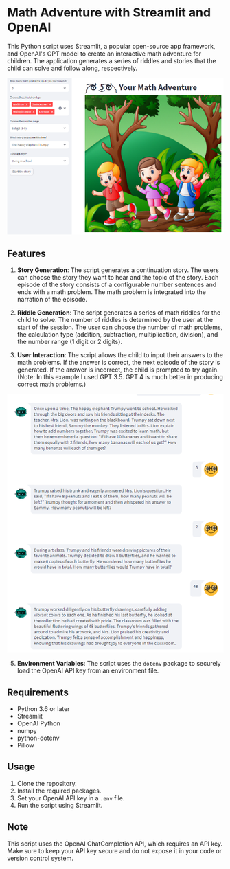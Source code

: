 # Math Adventure with Streamlit and OpenAI

This Python script uses Streamlit, a popular open-source app framework, and OpenAI's GPT model to create an interactive math adventure for children. The application generates a series of riddles and stories that the child can solve and follow along, respectively.

![Alt text](./images/home.png?raw=true "Title")

## Features

1. **Story Generation**: The script generates a continuation story. The users can choose the story they want to hear and the topic of the story. Each episode of the story consists of a configurable number sentences and ends with a math problem. The math problem is integrated into the narration of the episode.

2. **Riddle Generation**: The script generates a series of math riddles for the child to solve. The number of riddles is determined by the user at the start of the session. The user can choose the number of math problems, the calculation type (addition, subtraction, multiplication, division), and the number range (1 digit or 2 digits).

3. **User Interaction**: The script allows the child to input their answers to the math problems. If the answer is correct, the next episode of the story is generated. If the answer is incorrect, the child is prompted to try again. (Note: In this example I used GPT 3.5. GPT 4 is much better in producing correct math problems.)

![Alt text](./images/story.png?raw=true "Title")   

5. **Environment Variables**: The script uses the `dotenv` package to securely load the OpenAI API key from an environment file.

## Requirements

- Python 3.6 or later
- Streamlit
- OpenAI Python
- numpy
- python-dotenv
- Pillow

## Usage

1. Clone the repository.
2. Install the required packages.
3. Set your OpenAI API key in a `.env` file.
4. Run the script using Streamlit.

## Note

This script uses the OpenAI ChatCompletion API, which requires an API key. Make sure to keep your API key secure and do not expose it in your code or version control system.
